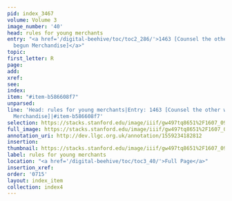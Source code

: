 ```yaml
---
pid: index_3467
volume: Volume 3
image_number: '40'
head: rules for young merchants
entry: "<a href='/digital-beehive/toc/toc2_286/'>1463 [Counsel the other who newly
  begun Merchandise]</a>"
topic: 
first_letter: R
page: 
add: 
xref: 
see: 
index: 
item: "#item-b586608f7"
unparsed: 
line: 'Head: rules for young merchants|Entry: 1463 [Counsel the other who newly begun
  Merchandise]|#item-b586608f7'
selection: https://stacks.stanford.edu/image/iiif/gw497tq8651%2F1607_0983/1148,3192,732,179/full/0/default.jpg
full_image: https://stacks.stanford.edu/image/iiif/gw497tq8651%2F1607_0983/full/full/0/default.jpg
annotation_uri: http://dev.llgc.org.uk/annotation/1559234182812
insertion: 
thumbnail: https://stacks.stanford.edu/image/iiif/gw497tq8651%2F1607_0983/1148,3192,732,179/150,/0/default.jpg
label: rules for young merchants
location: "<a href='/digital-beehive/toc/toc3_40/'>Full Page</a>"
insertion_xref: 
order: '0715'
layout: index_item
collection: index4
---
```

